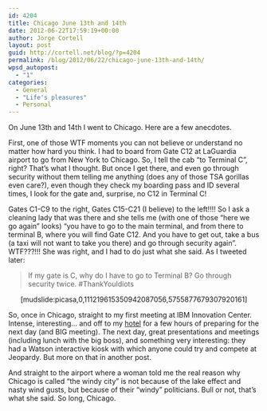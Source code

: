 ```yaml
---
id: 4204
title: Chicago June 13th and 14th
date: 2012-06-22T17:59:19+00:00
author: Jorge Cortell
layout: post
guid: http://cortell.net/blog/?p=4204
permalink: /blog/2012/06/22/chicago-june-13th-and-14th/
wpsd_autopost:
  - "1"
categories:
  - General
  - "Life's pleasures"
  - Personal
---
```

On June 13th and 14th I went to Chicago. Here are a few anecdotes.

<p style="text-align: left">
  First, one of those WTF moments you can not believe or understand no matter how hard you think. I had to board from Gate C12 at LaGuardia airport to go from New York to Chicago. So, I tell the cab &#8220;to Terminal C&#8221;, right? That&#8217;s what I thought. But once I get there, and even go through security without them telling me anything (does any of those TSA gorillas even care?), even though they check my boarding pass and ID several times, I look for the gate and, surprise, no C12 in Terminal C!
</p>

<p style="text-align: left">
  Gates C1-C9 to the right, Gates C15-C21 (I believe) to the left!!!! So I ask a cleaning lady that was there and she tells me (with one of those &#8220;here we go again&#8221; looks) &#8220;you have to go to the main terminal, and from there to terminal B, where you will find Gate C12. And you have to get out, take a bus (a taxi will not want to take you there) and go through security again&#8221;. WTF???!!! She was right, and I had to do just what she said. As I tweeted later:
</p>

> If my gate is C, why do I have to go to Terminal B? Go through security twice. #ThankYouIdiots

<p style="text-align: center">
  [mudslide:picasa,0,111219615350942087056,5755877679307920161]
</p>

So, once in Chicago, straight to my first meeting at IBM Innovation Center. Intense, interesting&#8230; and off to my <a title="http://www.getawayhostel.com" href="http://www.getawayhostel.com" target="_blank">hotel</a> for a few hours of preparing for the next day (and BIG meeting). The next day, great presentations and meetings (including lunch with the big boss), and something very interesting: they had a Watson interactive kiosk with which anyone could try and compete at Jeopardy. But more on that in another post.

And straight to the airport where a woman told me the real reason why Chicago is called &#8220;the windy city&#8221; is not because of the lake effect and nasty wind gusts, but because of their &#8220;windy&#8221; politicians. Bull or not, that&#8217;s what she said. So long, Chicago.